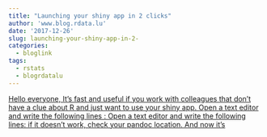 ```yaml
---
title: "Launching your shiny app in 2 clicks"
author: 'www.blog.rdata.lu'
date: '2017-12-26'
slug: launching-your-shiny-app-in-2-
categories:
  - bloglink
tags:
  - rstats
  - blogrdatalu
---
```


[Hello everyone, It’s fast and useful if you work with colleagues that don’t have a clue about R and just want to use your shiny app. Open a text editor and write the following lines : Open a text editor and write the following lines: if it doesn’t work, check your pandoc location. And now it’s<i class="fas fa-external-link-alt"></i>](http://www.blog.rdata.lu/post/2017-12-26-launching-your-shiny-app-in-2-clicks/)

